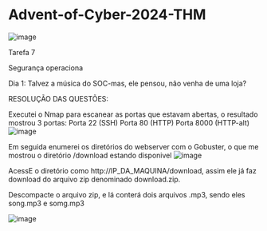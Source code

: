# Advent-of-Cyber-2024-THM
![image](https://github.com/user-attachments/assets/04709f1d-900f-4a3e-9952-d24ccf24caf3)

Tarefa 7

Segurança operaciona

Dia 1: Talvez a música do SOC-mas, ele pensou, não venha de uma loja?

RESOLUÇÃO DAS QUESTÕES:

Executei o Nmap para escanear as portas que estavam abertas, o resultado mostrou 3 portas:
Porta 22 (SSH)
Porta 80 (HTTP)
Porta 8000 (HTTP-alt)
![image](https://github.com/user-attachments/assets/c7d43844-fdc9-454a-b562-953a2924df0f)

Em seguida enumerei os diretórios do webserver com o Gobuster, o que me mostrou o diretório /download estando disponivel
![image](https://github.com/user-attachments/assets/947a076f-b968-4f0e-a30b-a28302a3e680)

AcessE o diretório como http://IP_DA_MAQUINA/download, assim ele já faz download do arquivo zip denominado download.zip.

Descompacte o arquivo zip, e lá conterá dois arquivos .mp3, sendo eles song.mp3 e somg.mp3


![image](https://github.com/user-attachments/assets/45ce33f5-bab7-4c73-b64f-6bede4101ee0)

